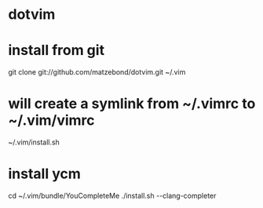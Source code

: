 # dotvim

# install from git
git clone git://github.com/matzebond/dotvim.git ~/.vim

# will create a symlink from ~/.vimrc to ~/.vim/vimrc
~/.vim/install.sh

# install ycm
cd ~/.vim/bundle/YouCompleteMe
./install.sh --clang-completer
